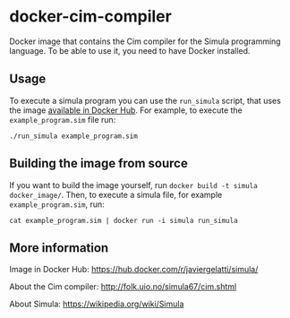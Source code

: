 # docker-cim-compiler
Docker image that contains the Cim compiler for the Simula programming language.
To be able to use it, you need to have Docker installed.

## Usage
To execute a simula program you can use the `run_simula` script, that uses the image [available in Docker Hub](https://hub.docker.com/r/javiergelatti/simula/).
For example, to execute the `example_program.sim` file run:

```
./run_simula example_program.sim
```

## Building the image from source
If you want to build the image yourself, run `docker build -t simula docker_image/`.
Then, to execute a simula file, for example `example_program.sim`, run:

```
cat example_program.sim | docker run -i simula run_simula
```

## More information
Image in Docker Hub: https://hub.docker.com/r/javiergelatti/simula/

About the Cim compiler: http://folk.uio.no/simula67/cim.shtml

About Simula: https://wikipedia.org/wiki/Simula
